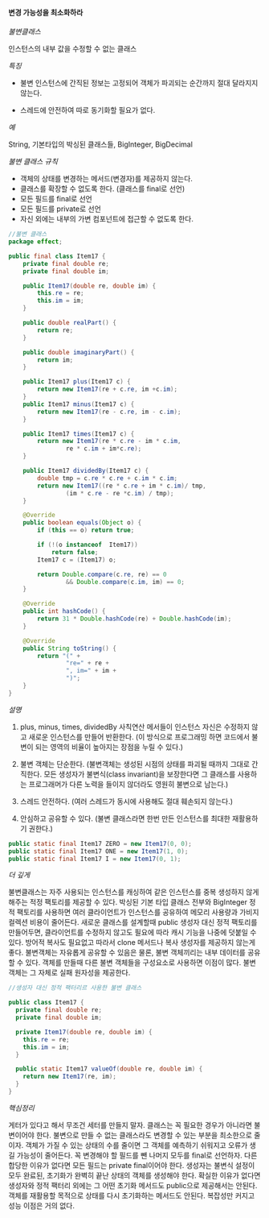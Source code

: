 #### 변경 가능성을 최소화하라

_불변클래스_

인스턴스의 내부 값을 수정할 수 없는 클래스

_특징_

* 불변 인스턴스에 간직된 정보는 고정되어 객체가 파괴되는 순간까지 절대 달라지지 않는다.

* 스레드에 안전하여 따로 동기화할 필요가 없다.

_예_

String, 기본타입의 박싱된 클래스들, BigInteger, BigDecimal

_불변 클래스 규칙_
* 객체의 상태를 변경하는 메서드(변경자)를 제공하지 않는다.
* 클래스를 확장할 수 없도록 한다. (클래스를 final로 선언)
* 모든 필드를 final로 선언
* 모든 필드를 private로 선언
* 자신 외에는 내부의 가변 컴포넌트에 접근할 수 없도록 한다.

~~~java
//불변 클래스
package effect;

public final class Item17 {
    private final double re;
    private final double im;

    public Item17(double re, double im) {
        this.re = re;
        this.im = im;
    }

    public double realPart() {
        return re;
    }

    public double imaginaryPart() {
        return im;
    }

    public Item17 plus(Item17 c) {
        return new Item17(re + c.re, im +c.im);
    }
    public Item17 minus(Item17 c) {
        return new Item17(re - c.re, im - c.im);
    }

    public Item17 times(Item17 c) {
        return new Item17(re * c.re - im * c.im,
                re * c.im + im*c.re);
    }

    public Item17 dividedBy(Item17 c) {
        double tmp = c.re * c.re + c.im * c.im;
        return new Item17((re * c.re + im * c.im)/ tmp,
                (im * c.re - re *c.im) / tmp);
    }

    @Override
    public boolean equals(Object o) {
        if (this == o) return true;

        if (!(o instanceof  Item17))
            return false;
        Item17 c = (Item17) o;

        return Double.compare(c.re, re) == 0
                && Double.compare(c.im, im) == 0;
    }

    @Override
    public int hashCode() {
        return 31 * Double.hashCode(re) + Double.hashCode(im);
    }

    @Override
    public String toString() {
        return "(" +
                "re=" + re +
                ", im=" + im +
                ")";
    }
}

~~~

_설명_
1. plus, minus, times, dividedBy 사칙연산 메서들이 인스턴스 자신은 수정하지 않고 새로운 인스턴스를 만들어 반환한다.
(이 방식으로 프로그래밍 하면 코드에서 불변이 되는 영역의 비율이 높아지는 장점을 누릴 수 있다.)

2. 불변 객체는 단순한다.
(불변객체는 생성된 시점의 상태를 파괴될 때까지 그대로 간직한다.
모든 생성자가 불변식(class invariant)을 보장한다면 그 클래스를 사용하는 프로그래머가 다른 노력을 들이지 않더라도 영원히 불변으로 남는다.)

3. 스레드 안전하다.
(여러 스레드가 동시에 사용해도 절대 훼손되지 않는다.)

4. 안심하고 공유할 수 있다.
(불변 클래스라면 한번 만든 인스턴스를 최대한 재활용하기 권한다.)
~~~java
public static final Item17 ZERO = new Item17(0, 0);
public static final Item17 ONE = new Item17(1, 0);
public static final Item17 I = new Item17(0, 1);
~~~

_더 깊게_

불변클래스는 자주 사용되는 인스턴스를 캐싱하여 같은 인스턴스를 중복 생성하지 않게 해주는 적정 팩토리를 제공할 수 있다.
박싱된 기본 타입 클래스 전부와 BigInteger
정적 팩토리를 사용하면 여러 클라이언트가 인스턴스를 공유하여 메모리 사용량과 가비지 컬렉션 비용이 줄어든다.
새로운 클래스를 설계할때 public 생성자 대신 정적 팩토리를 만들어두면, 클라이언트를 수정하지 않고도 필요에 따라 캐시 기능을 나중에 덧붙일 수 있다.
방어적 복사도 필요없고 따라서 clone 메서드나 복사 생성자를 제공하지 않는게 좋다.
불변객체는 자유롭게 공유할 수 있음은 물론, 불변 객체끼리는 내부 데이터를 공유할 수 있다.
객체를 만들때 다른 불변 객체들을 구성요소로 사용하면 이점이 많다.
불변객체는 그 자체로 실패 원자성을 제공한다.


~~~java
//생성자 대신 정적 팩터리르 사용한 불변 클래스

public class Item17 {
  private final double re;
  private final double im;

  private Item17(double re, double im) {
    this.re = re;
    this.im = im;
  }

  public static Item17 valueOf(double re, double im) {
    return new Item17(re, im);
  }
}
~~~

_핵심정리_

게터가 있다고 해서 무조건 세터를 만들지 말자.
클래스는 꼭 필요한 경우가 아니라면 불변이어야 한다.
불변으로 만들 수 없는 클래스라도 변경할 수 있는 부분을 최소한으로 줄이자.
객체가 가질 수 있는 상태의 수를 줄이면 그 객체를 예측하기 쉬워지고 오류가 생길 가능성이 줄어든다.
꼭 변경해야 할 필드를 뺀 나머지 모두를 final로 선언하자.
다른 합당한 이유가 없다면 모든 필드는 private final이어야 한다.
생성자는 불변식 설정이 모두 완료된, 초기화가 완벽히 끝난 상태의 객체를 생성해야 한다.
확실한 이유가 없다면 생성자와 정적 팩터리 외에는 그 어떤 초기화 메서드도 public으로 제공해서는 안된다.
객체를 재활용할 목적으로 상태를 다시 초기화하는 메서드도 안된다.
복잡성만 커지고 성능 이점은 거의 없다.
